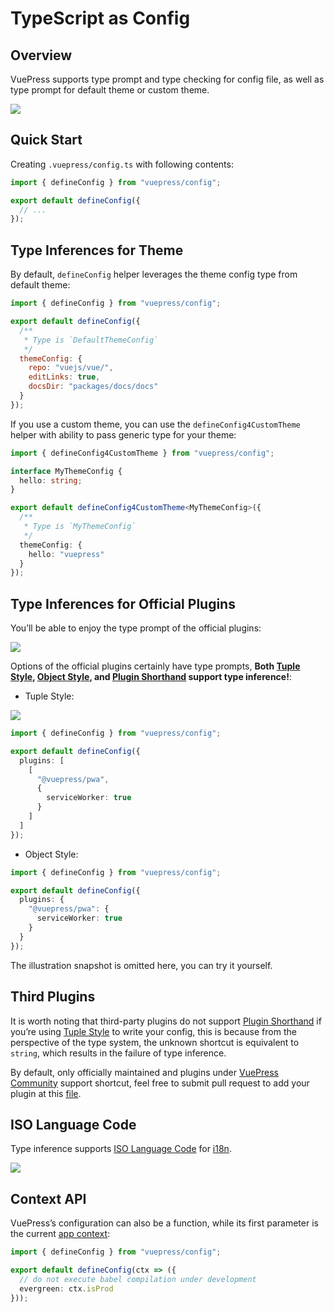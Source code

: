 # TypeScript as Config <Badge text="1.9.0+" />

## Overview

VuePress supports type prompt and type checking for config file, as well as type prompt for default theme or custom theme.

![](/assets/1.9-overview.png)

## Quick Start

Creating `.vuepress/config.ts` with following contents:

```ts
import { defineConfig } from "vuepress/config";

export default defineConfig({
  // ...
});
```

## Type Inferences for Theme

By default, `defineConfig` helper leverages the theme config type from default theme:

```js
import { defineConfig } from "vuepress/config";

export default defineConfig({
  /**
   * Type is `DefaultThemeConfig`
   */
  themeConfig: {
    repo: "vuejs/vue/",
    editLinks: true,
    docsDir: "packages/docs/docs"
  }
});
```

If you use a custom theme, you can use the `defineConfig4CustomTheme` helper with ability to pass generic type for your theme:

```ts
import { defineConfig4CustomTheme } from "vuepress/config";

interface MyThemeConfig {
  hello: string;
}

export default defineConfig4CustomTheme<MyThemeConfig>({
  /**
   * Type is `MyThemeConfig`
   */
  themeConfig: {
    hello: "vuepress"
  }
});
```

## Type Inferences for Official Plugins

You’ll be able to enjoy the type prompt of the official plugins:

![](/assets/1.9-official-plugin-tuple-usage.png)

Options of the official plugins certainly have type prompts, **Both [Tuple Style](../plugin/using-a-plugin.md#plugin-options), [Object Style](../plugin/using-a-plugin.md#plugin-options), and [Plugin Shorthand](../plugin/using-a-plugin.md#plugin-shorthand) support type inference!**:

- Tuple Style:

![](/assets/1.9-official-plugin-options.png)

```ts
import { defineConfig } from "vuepress/config";

export default defineConfig({
  plugins: [
    [
      "@vuepress/pwa",
      {
        serviceWorker: true
      }
    ]
  ]
});
```

- Object Style:

```ts
import { defineConfig } from "vuepress/config";

export default defineConfig({
  plugins: {
    "@vuepress/pwa": {
      serviceWorker: true
    }
  }
});
```

The illustration snapshot is omitted here, you can try it yourself.

## Third Plugins

It is worth noting that third-party plugins do not support [Plugin Shorthand](../plugin/using-a-plugin.md#plugin-shorthand) if you’re using [Tuple Style](../plugin/using-a-plugin.md#plugin-options) to write your config, this is because from the perspective of the type system, the unknown shortcut is equivalent to `string`, which results in the failure of type inference.

By default, only officially maintained and plugins under [VuePress Community](https://pulsarr-community.netlify.app/en/) support shortcut, feel free to submit pull request to add your plugin at this [file](https://github.com/platonai/pulsarr/blob/1.10.x/packages/@vuepress/types/lib/third-party-plugins.ts).

## ISO Language Code

Type inference supports [ISO Language Code](http://www.lingoes.net/en/translator/langcode.htm) for [i18n](http://localhost:8080/guide/i18n.html).

![](/assets/1.9-lang.png)

## Context API

VuePress’s configuration can also be a function, while its first parameter is the current [app context](../plugin/context-api.md#context-api):

```ts
import { defineConfig } from "vuepress/config";

export default defineConfig(ctx => ({
  // do not execute babel compilation under development
  evergreen: ctx.isProd
}));
```
